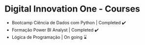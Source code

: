 # Digital Innovation One - Courses

- Bootcamp Ciência de Dados com Python | Completed ✔️
- Formação Power BI Analyst  | Completed ✔️
- Lógica de Programação | On going ⌛
